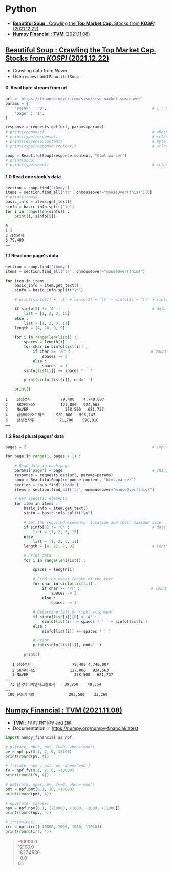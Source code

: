 # Python

- [**Beautiful Soup** : Crawling the **Top Market Cap.** Stocks from ***KOSPI*** (2021.12.22)](/Python#beautiful-soup--crawling-the-top-market-cap-stocks-from-kospi-20211222)
- [**Numpy Financial** : **TVM** (2021.11.08)](/Python#numpy-financial--tvm-20211108)


## [**Beautiful Soup** : Crawling the **Top Market Cap.** Stocks from ***KOSPI*** (2021.12.22)](/Python#python)
- Crawling data from *Naver*
- Use `request` and `BeautifulSoup`

#### 0. Read byte stream from url
```python
url = 'https://finance.naver.com/sise/sise_market_sum.naver'
params = {
    'sosok' : '0',                                              # 1 : KOSPI, 2 : KOSDAQ
    'page' : '1',
}

response = requests.get(url, params=params)
# print(response)                                               # <Response [200]>
# print(type(response))                                         # <class 'requests.models.Response'>
# print(response.content)                                       # byte stream (encoded) : b'\n\n\n\n\n\n\n<!--
# print(type(response.content))                                 # <class 'bytes'>

soup = BeautifulSoup(response.content, "html.parser")
# print(soup)
# print(type(soup))                                             # <class 'bs4.BeautifulSoup'>
```

#### 1.0 Read one stock's data
```python
section = soup.find('tbody')
items = section.find_all('tr', onmouseover="mouseOver(this)")[0]
# print(items)
basic_info = items.get_text()
sinfo = basic_info.split("\n")
for i in range(len(sinfo)) :
    print(i, sinfo[i])
```
```
0
1 1
2 삼성전자
3 79,400
……
```

#### 1.1 Read one page's data
```python
section = soup.find('tbody')
items = section.find_all('tr', onmouseover="mouseOver(this)")

for item in items :
    basic_info = item.get_text()
    sinfo = basic_info.split("\n")

    # print(sinfo[1] + '\t' + sinfo[2] + '\t' + sinfo[3] + '\t' + sinfo[15])

    if sinfo[5] != '0' :                                        # data locations are moved when the price change is 0
        list = [1, 2, 3, 15]
    else :
        list = [1, 2, 3, 11]
    length = [4, 20, 9, 9]

    for i in range(len(list)) :
        spaces = length[i]
        for char in sinfo[list[i]] :
            if char >= '가' :                                   # count 2 spaces when the letter is Korean
                spaces -= 2
            else :
                spaces -= 1
        sinfo[list[i]] += spaces * ' '

        print(sinfo[list[i]], end=' ')

    print()
```
```
1    삼성전자             79,400    4,740,007
2    SK하이닉스           127,000   924,563
3    NAVER                378,500   621,737
4    삼성바이오로직스     901,000   596,147
5    삼성전자우           71,700    590,010
……
```

#### 1.2 Read plural pages' data
```python
pages = 2                                                       # input the last page's number

for page in range(1, pages + 1) :

    # Read data in each page
    params['page'] = page                                       # change the page number in the url
    response = requests.get(url, params=params)
    soup = BeautifulSoup(response.content, "html.parser")
    section = soup.find('tbody')
    items = section.find_all('tr', onmouseover="mouseOver(this)")

    # Get specific elements
    for item in items :
        basic_info = item.get_text()
        sinfo = basic_info.split("\n")

        # Set the required elements' location and their maximum size
        if sinfo[5] != '0' :                                    # data locations are moved when the price change is 0
            list = [1, 2, 3, 15]
        else :
            list = [1, 2, 3, 11]
        length = [4, 22, 9, 9]                                  # len("한국타이어앤테크놀로지") = 22

        # Print data
        for i in range(len(list)) :

            spaces = length[i]

            # Find the exact length of the text
            for char in sinfo[list[i]] :
                if char >= '가' :                               # count 2 spaces when the letter is Korean
                    spaces -= 2
                else :
                    spaces -= 1

            # Determine left or right alignment
            if sinfo[list[i]][0] < 'A' :
                sinfo[list[i]] = spaces * ' ' + sinfo[list[i]]
            else :
                sinfo[list[i]] += spaces * ' '

            # Print
            print(sinfo[list[i]], end=' ')

        print()
```
```
   1 삼성전자                  79,400 4,740,007
   2 SK하이닉스               127,000   924,563
   3 NAVER                    378,500   621,737
……
  73 한국타이어앤테크놀로지    39,850    49,364
……
 100 한솔케미칼               293,500    33,269
```


## [Numpy Financial : TVM (2021.11.08)](/Python#python)

- **TVM** : `PV` `FV` `FMT` `NPV` and `IRR`
- Documentation ☞ https://numpy.org/numpy-financial/latest

```python
import numpy_financial as npf

# pv(rate, nper, pmt, fv=0, when='end')
pv = npf.pv(0.1, 2, 0, 12100)
print(round(pv, 4))

# fv(rate, nper, pmt, pv, when='end')
fv = npf.fv(0.1, 2, 0, -10000)
print(round(fv, 4))

# pmt(rate, nper, pv, fv=0, when='end')
pmt = npf.pmt(0.1, 10, -10000)
print(round(pmt, 4))

# npv(rate, values)
npv = npf.npv(0.1, [-10000, +1000, +1000, +11000])
print(round(npv, 4))

# irr(values)
irr = npf.irr([-10000, 1000, 1000, 11000])
print(round(irr, 4))
```

> -10000.0  
> 12100.0  
> 1627.4539  
> -0.0  
> 0.1